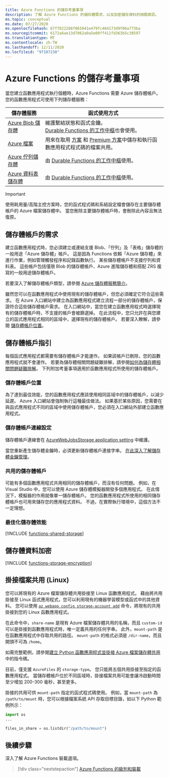 ```yaml
---
title: Azure Functions 的儲存考量事項
description: 了解 Azure Functions 的儲存體需求，以及加密儲存資料的相關資訊。
ms.topic: conceptual
ms.date: 07/27/2020
ms.openlocfilehash: 67ff822208f065041e479fc484173d9f06a773ba
ms.sourcegitcommit: 6172a6ae13d7062a0a5e00ff411fd363b5c38597
ms.translationtype: MT
ms.contentlocale: zh-TW
ms.lasthandoff: 12/11/2020
ms.locfileid: "97107238"
---
```

# <a name="storage-considerations-for-azure-functions"></a>Azure Functions 的儲存考量事項

當您建立函數應用程式執行個體時，Azure Functions 需要 Azure 儲存體帳戶。 您的函數應用程式可使用下列儲存體服務：


|儲存體服務  | 函式使用方式  |
|---------|---------|
| [Azure Blob 儲存體](../storage/blobs/storage-blobs-introduction.md)     | 維護繫結狀態和函式金鑰。  <br/>[Durable Functions 的工作中樞](durable/durable-functions-task-hubs.md)也會使用。 |
| [Azure 檔案](../storage/files/storage-files-introduction.md)  | 用來在取用 [方案](functions-scale.md#consumption-plan) 和 [Premium 方案](functions-scale.md#premium-plan)中儲存和執行函數應用程式程式碼的檔案共用。 |
| [Azure 佇列儲存體](../storage/queues/storage-queues-introduction.md)     | 由 [Durable Functions 的工作中樞](durable/durable-functions-task-hubs.md)使用。   |
| [Azure 資料表儲存體](../storage/tables/table-storage-overview.md)  |  由 [Durable Functions 的工作中樞](durable/durable-functions-task-hubs.md)使用。       |

> [!IMPORTANT]
> 使用耗用量/高階主控方案時，您的函式程式碼和系結設定檔會儲存在主要儲存體帳戶的 Azure 檔案儲存體中。 當您刪除主要儲存體帳戶時，會刪除此內容且無法復原。

## <a name="storage-account-requirements"></a>儲存體帳戶的需求

建立函數應用程式時，您必須建立或連結支援 Blob、「佇列」及「表格」儲存體的一般用途「Azure 儲存體」帳戶。 這是因為 Functions 依賴「Azure 儲存體」來進行作業，例如管理觸發程序和記錄函數執行。 某些儲存體帳戶不支援佇列和資料表。 這些帳戶包括僅限 Blob 的儲存體帳戶、Azure 進階儲存體和搭配 ZRS 複寫的一般用途儲存體帳戶。

若要深入了解儲存體帳戶類型，請參閱 [Azure 儲存體服務簡介](../storage/common/storage-introduction.md#core-storage-services)。 

雖然您可以在函數應用程式中使用現有的儲存體帳戶，但您必須確定它符合這些需求。 在 Azure 入口網站中建立為函數應用程式建立流程一部分的儲存體帳戶，保證符合這些儲存體帳戶需求。 在入口網站中，當您在建立函數應用程式時選擇現有的儲存體帳戶時，不支援的帳戶會被篩選掉。 在此流程中，您只允許在與您建立的函式應用程式相同的區域中，選擇現有的儲存體帳戶。 若要深入瞭解，請參閱 [儲存體帳戶位置](#storage-account-location)。

## <a name="storage-account-guidance"></a>儲存體帳戶指引

每個函式應用程式都需要有儲存體帳戶才能運作。 如果該帳戶已刪除，您的函數應用程式就不會運作。 若要為儲存體相關問題疑難排解，請參閱[如何為儲存體相關問題疑難排解](functions-recover-storage-account.md)。 下列附加考量事項適用於函數應用程式所使用的儲存體帳戶。

### <a name="storage-account-location"></a>儲存體帳戶位置

為了達到最佳效能，您的函數應用程式應該使用相同區域中的儲存體帳戶，以減少延遲。 Azure 入口網站會強制執行這種最佳做法。 如果基於某些原因，您需要在與函式應用程式不同的區域中使用儲存體帳戶，您必須在入口網站外部建立函數應用程式。 

### <a name="storage-account-connection-setting"></a>儲存體帳戶連線設定

儲存體帳戶連線會在 [AzureWebJobsStorage application setting](./functions-app-settings.md#azurewebjobsstorage) 中維護。 

當您重新產生儲存體金鑰時，必須更新儲存體帳戶連接字串。 [在此深入了解儲存體金鑰管理](../storage/common/storage-account-create.md)。

### <a name="shared-storage-accounts"></a>共用的儲存體帳戶

可能有多個函數應用程式共用相同的儲存體帳戶，而沒有任何問題。 例如，在 Visual Studio 中，您可以使用 Azure 儲存體模擬器開發多個應用程式。 在此情況下，模擬器的作用就像單一儲存體帳戶。 您的函數應用程式所使用的相同儲存體帳戶也可用來儲存您的應用程式資料。 不過，在實際執行環境中，這個方法不一定理想。

### <a name="optimize-storage-performance"></a>最佳化儲存體效能

[!INCLUDE [functions-shared-storage](../../includes/functions-shared-storage.md)]

## <a name="storage-data-encryption"></a>儲存體資料加密

[!INCLUDE [functions-storage-encryption](../../includes/functions-storage-encryption.md)]

## <a name="mount-file-shares-linux"></a>掛接檔案共用 (Linux)

您可以將現有的 Azure 檔案儲存體共用掛接至 Linux 函數應用程式。 藉由將共用掛接至 Linux 函式應用程式，您可以利用現有的機器學習模型或函式中的其他資料。 您可以使用 [`az webapp config storage-account add`](/cli/azure/webapp/config/storage-account#az-webapp-config-storage-account-add) 命令，將現有的共用掛接到您的 Linux 函數應用程式。 

在此命令中，`share-name` 是現有 Azure 檔案儲存體共用的名稱，而且 `custom-id` 可以是掛接到函數應用程式時，唯一定義共用的任何字串。 此外，`mount-path` 是在函數應用程式中存取共用的路徑。 `mount-path` 的格式必須是 `/dir-name`，而且開頭不可為 `/home`。

如需完整範例，請參閱[建立 Python 函數應用程式並掛接 Azure 檔案儲存體共用](scripts/functions-cli-mount-files-storage-linux.md)中的指令碼。 

目前，僅支援 `AzureFiles` 的 `storage-type`。 您只能將五個共用掛接至指定的函數應用程式。 當儲存體帳戶位於不同區域時，掛接檔案共用可能會讓冷啟動時間至少增加 200-300 毫秒，甚至更多。

掛接的共用可供 `mount-path` 指定的函式程式碼使用。 例如，當 `mount-path` 為 `/path/to/mount` 時，您可以根據檔案系統 API 存取目標目錄，如以下 Python 範例所示：

```python
import os
...

files_in_share = os.listdir("/path/to/mount")
```

## <a name="next-steps"></a>後續步驟

深入了解 Azure Functions 裝載選項。

> [!div class="nextstepaction"]
> [Azure Functions 的級別和裝載](functions-scale.md)

